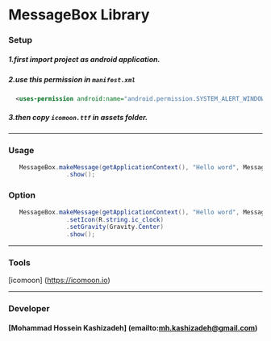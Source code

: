 # MessageBox Library

### Setup 

##### 1.first import project as android application.
##### 2.use this permission in ```manifest.xml```
``` xml
  <uses-permission android:name="android.permission.SYSTEM_ALERT_WINDOW" />
```
##### 3.then copy ```icomoon.ttf``` in assets folder.

-----

### Usage
``` java
   MessageBox.makeMessage(getApplicationContext(), "Hello word", MessageBox.LENGTH_SHORT)
                .show();
```
### Option
``` java
   MessageBox.makeMessage(getApplicationContext(), "Hello word", MessageBox.LENGTH_SHORT)
                .setIcon(R.string.ic_clock)
                .setGravity(Gravity.Center)
                .show();
```

----

### Tools 
[icomoon] (https://icomoon.io)

----

### Developer
#### [Mohammad Hossein Kashizadeh] (emailto:mh.kashizadeh@gmail.com)

  
